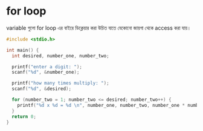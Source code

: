 # for loop

variable গুলো for loop এর বাইরে ডিক্লেয়ার করা উচিত যাতে যেকোনো জায়গা থেকে access করা যায়।

```c
#include <stdio.h>

int main() {
  int desired, number_one, number_two;

  printf("enter a digit: ");
  scanf("%d", &number_one);

  printf("how many times multiply: ");
  scanf("%d", &desired);

  for (number_two = 1; number_two <= desired; number_two++) {
    printf("%d x %d = %d \n", number_one, number_two, number_one * number_two);
  }
  return 0;
}
```
